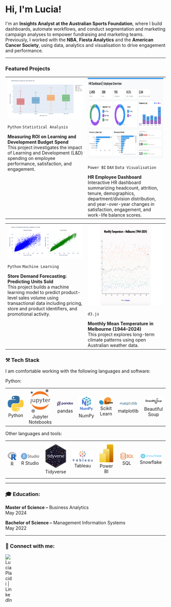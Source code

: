 <!--
### Hi there 👋
**luciaplacidi/luciaplacidi** is a ✨ _special_ ✨ repository because its `README.md` (this file) appears on your GitHub profile.

Here are some ideas to get you started:

- 🔭 I’m currently working on ...
- 🌱 I’m currently learning ...
- 👯 I’m looking to collaborate on ...
- 🤔 I’m looking for help with ...
- 💬 Ask me about ...
- 📫 How to reach me: ...
- 😄 Pronouns: ...
- ⚡ Fun fact: ...
-->


<h1>Hi, I'm Lucia! </h1>

I'm an **Insights Analyst at the Australian Sports Foundation**, where I build dashboards, automate workflows, and conduct segmentation and marketing campaign analyses to empower fundraising and marketing teams. Previously, I worked with the **NBA**, **Fiesta Analytics** and the **American Cancer Society**, using data, analytics and visualisation to drive engagement and performance.

---

### Featured Projects
<!--
- [Measuring ROI on Learning & Development Budget Spend](https://github.com/luciaplacidi/L-D-Budget-Analysis)
-  [Women's Super League Match Prediction](https://github.com/luciaplacidi/WSL-Match-Prediction/tree/main)
- [Monthly Mean Temperature in Melbourne (1944–2024)](https://github.com/luciaplacidi/melbourne-temp)
- [Tableau Public Profile](https://public.tableau.com/app/profile/lucia.placidi/vizzes)
 - [Customer Retention Analysis](https://github.com/luciaplacidi/Customer-Retention-Analysis)

#### Power BI
- [Product Sales Dashboard](https://github.com/luciaplacidi/Product-Sales-Analysis)
#### Tableau 
- [COVID-19 Dashboard](https://public.tableau.com/app/profile/lucia.placidi/viz/GlobalCOVID-19VaccineTracker_16759591952180/COVID-19VaccineTracker)
-->

<!-- <p align="left"> <img src="https://komarev.com/ghpvc/?username=luciaplacidi&label=Profile%20views&color=0e75b6&style=flat" alt="rishavchanda" /> </p> -->

<table width="100%" cellspacing="0" cellpadding="10">
  <tr>
    <td align="left" valign="top" width="50%">
      <div style="width: 100%; box-sizing: border-box;">
        <a href="https://github.com/luciaplacidi/L-D-Budget-Analysis">
          <img src="https://github.com/luciaplacidi/L-D-Budget-Analysis/blob/main/graphs/performance_spend_tier.png?raw=true" width="500" />
        </a>
          <p><code>Python</code> <code>Statistical Analysis</code></p>
        <div><b>Measuring ROI on Learning and Development Budget Spend</b></div>
        <div>This project investigates the impact of Learning and Development (L&D) spending on employee performance, satisfaction, and engagement.</div>
      </div>
    </td>
    <td align="left" valign="top" width="50%">
      <div style="width: 100%; box-sizing: border-box;">
        <a href="https://github.com/luciaplacidi/HR-Dashboard">
          <img src="https://github.com/luciaplacidi/HR-Dashboard/blob/main/HR%20Dashboard.png" height="255" />
        </a>
        <p><code>Power BI</code> <code>DAX</code> <code>Data Visualisation</code></p>
        <div><b>HR Employee Dashboard</b></div>
        <div>Interactive HR dashboard summarizing headcount, attrition, tenure, demographics, department/division distribution, and year-over-year changes in satisfaction, engagement, and work-life balance scores.
</div>
      </div>
    </td>
  </tr>
</table>

<table width="100%" cellspacing="0" cellpadding="10">
  <tr>
    <td align="left" valign="top" width="50%">
      <div style="width: 100%; box-sizing: border-box;">
        <a href="https://github.com/luciaplacidi/demand-forecasting">
          <img src="https://github.com/luciaplacidi/demand-forecasting/blob/main/actual_vs_predicted.png" width="600" />
        </a>
          <p><code>Python</code> <code>Machine Learning</code></p>
        <div><b>Store Demand Forecasting: Predicting Units Sold</b></div>
        <div>This project builds a machine learning model to predict product-level sales volume using transactional data including pricing, store and product identifiers, and promotional activity.</div>
      </div>
    </td>
    <td align="left" valign="top" width="50%">
      <div style="width: 100%; box-sizing: border-box;">
        <a href="https://github.com/luciaplacidi/melbourne-temp">
          <img src="https://github.com/luciaplacidi/melbourne-temp/blob/main/graph.png" height="255" />
        </a>
        <p><code>d3.js</code></p>
        <div><b>Monthly Mean Temperature in Melbourne (1944–2024)</b></div>
        <div>This project explores long-term climate patterns using open Australian weather data.</div>
      </div>
    </td>
  </tr>
</table>


<!-- Tech Stack -->
<h3 align="left" id="tech-stack"> ⚒️ Tech Stack</h2>

I am comfortable working with the following languages and software:

Python:<br>

<div align="center">
<table align="center">
    <tr>
        <td align="center" width="140" height="112.43">
            <img src="./icons/python.jpeg" width="65px"/>
            <br/> Python
        </td>
        <td align="center" width="140" height="112.43">
            <img src="./icons/jupyter.png" width="65px"/>
            <br/> Jupyter Notebooks
        </td>
        <td align="center" width="140" height="112.43">
            <img src="./icons/pandas.png" width="65px"/>
            <br/> pandas
        </td>
        <td align="center" width="140" height="112.43">
            <img src="./icons/numpy.png" width="65px"/>
            <br/> NumPy
        </td>
        <td align="center" width="140" height="112.43">
            <img src="./icons/scikitlearn.png" width="65px"/>
            <br/> Scikit Learn
        </td>
        <td align="center" width="140" height="112.43">
            <img src="./icons/matplotlib.png" width="65px"/>
            <br/> matplotlib
        </td>
        <td align="center" width="140" height="112.43">
            <img src="./icons/beautifulsoup.png" width="65px"/>
            <br/> Beautiful Soup
        </td>
    </tr>
</table>
</div>

Other languages and tools:<br>

<div align="center">
<table align="center">
    <tr>
        <td align="center" width="140" height="112.43">
            <img src="./icons/r.png" width="65px"/>
            <br/> R
        </td>
        <td align="center" width="140" height="112.43">
            <img src="./icons/rstudio.png" width="65px"/>
            <br/> R Studio
        </td>
        <td align="center" width="140" height="112.43">
            <img src="./icons/tidyverse.png" width="65px"/>
            <br/> Tidyverse
        </td>
        <td align="center" width="140" height="112.43">
            <img src="./icons/tableau.png" width="65px"/>
            <br/> Tableau
        </td>
        <td align="center" width="140" height="112.43">
            <img src="./icons/powerbi.png" width="65px"/>
            <br/> Power BI
        </td>
        <td align="center" width="140" height="112.43">
            <img src="./icons/sql.png" width="65px"/>
            <br/> SQL
        </td>
        <td align="center" width="140" height="112.43">
            <img src="./icons/snowflake.png" width="65px"/>
            <br/> Snowflake
        </td>
    </tr>
</table>
</div>

---


<h3>🎓 Education:</h3>
<p><strong>Master of Science –</strong> Business Analytics<br>May 2024<br>
<p><strong>Bachelor of Science –</strong> Management Information Systems<br>May 2022<br>

 <!--
<h2>🌱 I’m currently working on ...</h2>
- Sports Analytics 

<h2>📚 What I'm reading</h2>
- The Data Detective: Ten Easy Rules to Make Sense of Statistics by Tim Harford -->

---

<h3> 🔗 Connect with me:</h2>

[<img align="left" alt="LuciaPlacidi | LinkedIn" width="22px" src="https://cdn.jsdelivr.net/npm/simple-icons@v3/icons/linkedin.svg" />][linkedin]

[linkedin]: https://www.instagram.com/lucia-placidi/


